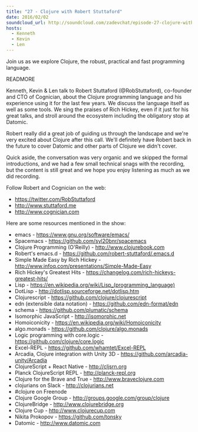 ```yaml
---
title: "27 - Clojure with Robert Stuttaford"
date: 2016/02/02
soundcloud_url: http://soundcloud.com/zadevchat/episode-27-clojure-with-robert-stuttaford
hosts:
  - Kenneth
  - Kevin
  - Len
---
```


Join us as we explore Clojure, the robust, practical and fast programming language.

READMORE

Kenneth, Kevin & Len talk to Robert Stuttaford (@RobStuttaford), co-founder and CTO of Cognician, about the Clojure programming language and his experience using it for the last few years. We discuss the language itself as well as some tools. We sing the praises of Rich Hickey, even if it just for his great talks, and stroll around the ecosystem including the obligatory stop at Datomic.

Robert really did a great job of guiding us through the landscape and we're very excited about Clojure after this call. We'll definitely have Robert back in the future to cover Datomic and other parts of Clojure we didn't cover.

Quick aside, the conversation was very organic and we skipped the formal introductions, and we had a few small technical snags with the recording, but the content is still great and we hope you enjoy listening as much as we did recording.


Follow Robert and Cognician on the web:

- https://twitter.com/RobStuttaford
- http://www.stuttaford.me
- http://www.cognician.com

Here are some resources mentioned in the show:

* emacs - https://www.gnu.org/software/emacs/
* Spacemacs - https://github.com/syl20bnr/spacemacs
* Clojure Programming (O'Reilly) - http://www.clojurebook.com
* Robert's emacs.d - https://github.com/robert-stuttaford/.emacs.d
* Simple Made Easy by Rich Hickey - http://www.infoq.com/presentations/Simple-Made-Easy
* Rich Hickey's Greatest Hits - https://changelog.com/rich-hickeys-greatest-hits/
* Lisp - https://en.wikipedia.org/wiki/Lisp_(programming_language)
* DotLisp - http://dotlisp.sourceforge.net/dotlisp.htm
* Clojurescript - https://github.com/clojure/clojurescript
* edn (extensible data notation) - https://github.com/edn-format/edn
* schema - https://github.com/plumatic/schema
* Isomorphic JavaScript - http://isomorphic.net
* Homoiconicity - https://en.wikipedia.org/wiki/Homoiconicity
* algo.monads - https://github.com/clojure/algo.monads
* Logic programming with core.logic - https://github.com/clojure/core.logic
* Excel-REPL - https://github.com/whamtet/Excel-REPL
* Arcadia, Clojure integration with Unity 3D - https://github.com/arcadia-unity/Arcadia
* ClojureScript + React Native - http://cljsrn.org
* Planck ClojureScript REPL - http://planck-repl.org
* Clojure for the Brave and True - http://www.braveclojure.com
* clojurians on Slack - http://clojurians.net
* #clojure on Freenode
* Clojure Google Group - http://groups.google.com/group/clojure
* ClojureBridge - http://www.clojurebridge.org
* Clojure Cup - http://www.clojurecup.com
* Nikita Prokopov - https://github.com/tonsky
* Datomic - http://www.datomic.com
